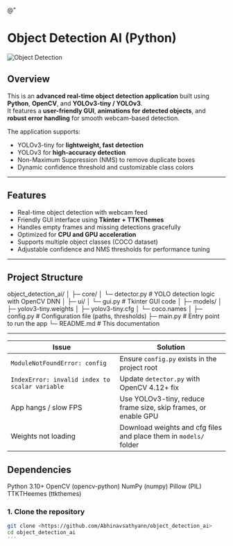 @"
# Object Detection AI (Python)

![Object Detection](assets/preview.png)

## Overview
This is an **advanced real-time object detection application** built using **Python**, **OpenCV**, and **YOLOv3-tiny / YOLOv3**.  
It features a **user-friendly GUI**, **animations for detected objects**, and **robust error handling** for smooth webcam-based detection.

The application supports:  
- YOLOv3-tiny for **lightweight, fast detection**  
- YOLOv3 for **high-accuracy detection**  
- Non-Maximum Suppression (NMS) to remove duplicate boxes  
- Dynamic confidence threshold and customizable class colors  

---

## Features

- Real-time object detection with webcam feed  
- Friendly GUI interface using **Tkinter + TTKThemes**  
- Handles empty frames and missing detections gracefully  
- Optimized for **CPU and GPU acceleration**  
- Supports multiple object classes (COCO dataset)  
- Adjustable confidence and NMS thresholds for performance tuning  

---

## Project Structure
object_detection_ai/
│
├─ core/
│ └─ detector.py # YOLO detection logic with OpenCV DNN
│
├─ ui/
│ └─ gui.py # Tkinter GUI code
│
├─ models/
│ ├─ yolov3-tiny.weights
│ ├─ yolov3-tiny.cfg
│ └─ coco.names
│
├─ config.py # Configuration file (paths, thresholds)
├─ main.py # Entry point to run the app
└─ README.md # This documentation


---

| Issue                                          | Solution                                                          |
| ---------------------------------------------- | ----------------------------------------------------------------- |
| `ModuleNotFoundError: config`                  | Ensure `config.py` exists in the project root                     |
| `IndexError: invalid index to scalar variable` | Update `detector.py` with OpenCV 4.12+ fix                        |
| App hangs / slow FPS                           | Use YOLOv3-tiny, reduce frame size, skip frames, or enable GPU    |
| Weights not loading                            | Download weights and cfg files and place them in `models/` folder |


## Dependencies
Python 3.10+
OpenCV (opencv-python)
NumPy (numpy)
Pillow (PIL)
TTKTHeemes (ttkthemes)

### 1. Clone the repository

```bash
git clone <https://github.com/Abhinavsathyann/object_detection_ai>
cd object_detection_ai
'''






